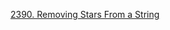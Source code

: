 [2390. Removing Stars From a String](https://leetcode.com/problems/removing-stars-from-a-string/description/?envType=study-plan-v2&envId=leetcode-75)